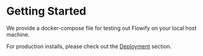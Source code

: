 # Getting Started

We provide a docker-compose file for testing out Flowify on your local host machine.

For production installs, please check out the [Deployment](./run_k8s.md) section.
